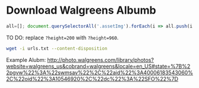
# Download Walgreens Albumb

```js
all=[]; document.querySelectorAll('.assetImg').forEach(i => all.push(i.src)); all.join('\n');
```

TO DO: replace `?height=200` with `?height=960`.

```sh
wget -i urls.txt --content-disposition 
```

Example Alubm: http://photo.walgreens.com/library/photos?website=walgreens_us&cobrand=walgreens&locale=en_US#state=%7B%22pgvw%22%3A%22swmsav%22%2C%22aid%22%3A40006183543060%2C%22oid%22%3A10546920%2C%22dc%22%3A%22SFO%22%7D
